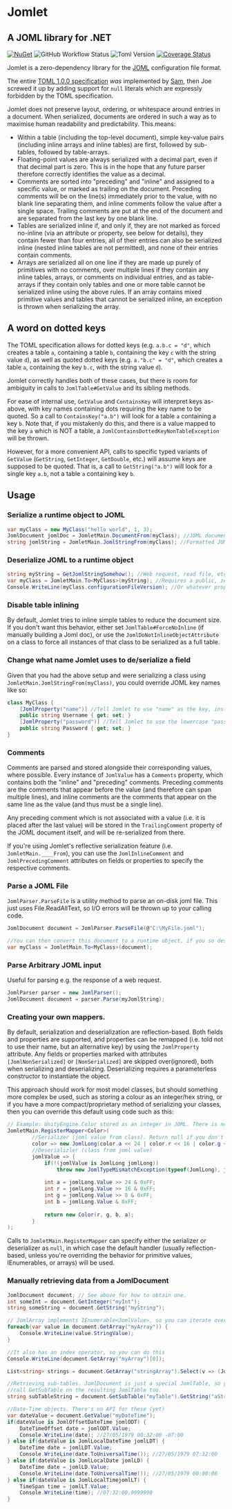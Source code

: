 # Jomlet
## A JOML library for .NET

[![NuGet](https://img.shields.io/nuget/v/Lordfirespeed.Jomlet)](https://www.nuget.org/packages/Lordfirespeed.Jomlet/)
![GitHub Workflow Status](https://img.shields.io/github/actions/workflow/status/Lordfirespeed/Jomlet/dotnet.yml)
![Toml Version](https://img.shields.io/badge/TOML%20Version-1.0.0-blue)
[![Coverage Status](https://coveralls.io/repos/github/Lordfirespeed/Jomlet/badge.svg?branch=main)](https://coveralls.io/github/Lordfirespeed/Jomlet?branch=main)

Jomlet is a zero-dependency library for the [JOML](https://lordfirespeed.dev/joml) configuration file format.

The entire [TOML 1.0.0 specification](https://toml.io/en/v1.0.0) *was* implemented by [Sam](https://github.com/SamboyCoding/Tomlet), then Joe
screwed it up by adding support for `null` literals which are expressly forbidden by the TOML specification.

Jomlet does not preserve layout, ordering, or whitespace around entries in a document. When serialized, documents are ordered in such a way as to maximise human readability
and predictability. This means:
- Within a table (including the top-level document), simple key-value pairs (including inline arrays and inline tables) are first, followed by sub-tables,
  followed by table-arrays.
- Floating-point values are always serialized with a decimal part, even if that decimal part is zero. This is in the hope that any future parser therefore
  correctly identifies the value as a decimal.
- Comments are sorted into "preceding" and "inline" and assigned to a specific value, or marked as trailing on the document. Preceding comments will be on the line(s)
  immediately prior to the value, with no blank line separating them, and inline comments follow the value after a single space. Trailing comments are put at the end of the
  document and are separated from the last key by one blank line.
- Tables are serialized inline if, and only if, they are not marked as forced no-inline (via an attribute or property, see below for details), they contain fewer than four
  entries, all of their entries can also be serialized inline (nested inline tables are not permitted), and none of their entries contain comments.
- Arrays are serialized all on one line if they are made up purely of primitives with no comments, over multiple lines if they contain any inline tables, arrays, or comments
  on individual entries, and as table-arrays if they contain only tables and one or more table cannot be serialized inline using the above rules. If an array contains mixed
  primitive values and tables that cannot be serialized inline, an exception is thrown when serializing the array.

## A word on dotted keys

The TOML specification allows for dotted keys (e.g. `a.b.c = "d"`, which creates a table `a`, containing a table `b`, containing the key `c` with the string value `d`),
as well as quoted dotted keys (e.g. `a."b.c" = "d"`, which creates a table `a`, containing the key `b.c`, with the string value `d`).

Jomlet correctly handles both of these cases, but there is room for ambiguity in calls to `JomlTable#GetValue` and its sibling methods.

For ease of internal use, `GetValue` and `ContainsKey` will interpret keys as-above, with key names containing dots requiring the key name to be quoted. So a call to `ContainsKey("a.b")` will look for a table `a` containing a key `b`.
Note that, if you mistakenly do this, and there is a value mapped to the key `a` which is NOT a table, a `JomlContainsDottedKeyNonTableException` will be thrown.

However, for a more convenient API, calls to specific typed variants of `GetValue` (`GetString`, `GetInteger`, `GetDouble`, etc.) will assume keys are supposed to be quoted. That is, a call to
`GetString("a.b")` will look for a single key `a.b`, not a table `a` containing key `b`.

## Usage

### Serialize a runtime object to JOML

```c#
var myClass = new MyClass("hello world", 1, 3);
JomlDocument jomlDoc = JomletMain.DocumentFrom(myClass); //JOML document representation. Can be serialized using the SerializedValue property.
string jomlString = JomletMain.JomlStringFrom(myClass); //Formatted JOML string. Equivalent to TomletMain.DocumentFrom(myClass).SerializedValue
```

### Deserialize JOML to a runtime object

```c#
string myString = GetJomlStringSomehow(); //Web request, read file, etc.
var myClass = JomletMain.To<MyClass>(myString); //Requires a public, zero-argument constructor on MyClass.
Console.WriteLine(myClass.configurationFileVersion); //Or whatever properties you define.
```

### Disable table inlining

By default, Jomlet tries to inline simple tables to reduce the document size. If you don't want this behavior,
either set `JomlTable#ForceNoInline` (if manually building a Joml doc), or use the
`JomlDoNotInlineObjectAttribute` on a class to force all instances of that class to be serialized as a full table.

### Change what name Jomlet uses to de/serialize a field

Given that you had the above setup and were serializing a class using `JomletMain.JomlStringFrom(myClass)`, you could override JOML key names like so:

```c#
class MyClass {
    [JomlProperty("name")] //Tell Jomlet to use "name" as the key, instead of "Username", when serializing and deserializing this type.
    public string Username { get; set; }
    [JomlProperty("password")] //Tell Jomlet to use the lowercase "password" rather than "Password"
    public string Password { get; set; }
}
```

### Comments

Comments are parsed and stored alongside their corresponding values, where possible. Every instance of `JomlValue`
has a `Comments` property, which contains both the "inline" and "preceding" comments. Preceding comments are
the comments that appear before the value (and therefore can span multiple lines), and inline comments are
the comments that appear on the same line as the value (and thus must be a single line).

Any preceding comment which is not associated with a value (i.e. it is placed after the last value) will be
stored in the `TrailingComment` property of the JOML document itself, and will be re-serialized from there.

If you're using Jomlet's reflective serialization feature (i.e. `JomletMain.____From`), you can use the `JomlInlineComment` and `JomlPrecedingComment`
attributes on fields or properties to specify the respective comments.

### Parse a JOML File

`JomlParser.ParseFile` is a utility method to parse an on-disk joml file. This just uses File.ReadAllText, so I/O errors will be thrown up to your calling code.

```c#
JomlDocument document = JomlParser.ParseFile(@"C:\MyFile.joml");

//You can then convert this document to a runtime object, if you so desire.
var myClass = JomletMain.To<MyClass>(document);
```

### Parse Arbitrary JOML input
Useful for parsing e.g. the response of a web request.
```c#
JomlParser parser = new JomlParser();
JomlDocument document = parser.Parse(myJomlString);
```

### Creating your own mappers.

By default, serialization and deserialization are reflection-based. Both fields and properties are supported, and properties can be remapped (i.e. told not to
use their name, but an alternative key) by using the `JomlProperty` attribute. Any fields or properties marked with attributes `[JomlNonSerialized]` or `[NonSerialized]` are skipped over(ignored),
both when serializing and deserializing. Deserializing requires a parameterless constructor to instantiate the object.

This approach should work for most model classes, but should something more complex be used, such as storing a colour as an integer/hex string, or if you have a more compact/proprietary
method of serializing your classes, then you can override this default using code such as this:

```c#
// Example: UnityEngine.Color stored as an integer in JOML. There is no differentiation between 32-bit and 64-bit integers, so we use JomlLong.
JomletMain.RegisterMapper<Color>(
        //Serializer (joml value from class). Return null if you don't want to serialize this value.
        color => new JomlLong(color.a << 24 | color.r << 16 | color.g << 8 | color.b),
        //Deserializler (class from joml value)
        jomlValue => {
            if(!(jomlValue is JomlLong jomlLong)) 
                throw new JomlTypeMismatchException(typeof(JomlLong), jomlValue.GetType(), typeof(Color))); //Expected type, actual type, context (type being deserialized)
            
            int a = jomlLong.Value >> 24 & 0xFF;
            int r = jomlLong.Value >> 16 & 0xFF;
            int g = jomlLong.Value >> 8 & 0xFF;
            int b = jomlLong.Value & 0xFF;
            
            return new Color(r, g, b, a); 
        }
);
```

Calls to `JomletMain.RegisterMapper` can specify either the serializer or deserializer as `null`, in which case the default handler (usually reflection-based, unless
you're overriding the behavior for primitive values, IEnumerables, or arrays) will be used.

### Manually retrieving data from a JomlDocument

```c#
JomlDocument document; // See above for how to obtain one.
int someInt = document.GetInteger("myInt");
string someString = document.GetString("myString");

// JomlArray implements IEnumerable<JomlValue>, so you can iterate over it or use LINQ.
foreach(var value in document.GetArray("myArray")) {
    Console.WriteLine(value.StringValue);
}

//It also has an index operator, so you can do this
Console.WriteLine(document.GetArray("myArray")[0]);

List<string> strings = document.GetArray("stringArray").Select(v => (JomlString) v).ToList();

//Retrieving sub-tables. JomlDocument is just a special JomlTable, so you can 
//call GetSubTable on the resulting JomlTable too.
string subTableString = document.GetSubTable("myTable").GetString("aString");

//Date-Time objects. There's no API for these (yet)
var dateValue = document.GetValue("myDateTime");
if(dateValue is JomlOffsetDateTime jomlODT) {
    DateTimeOffset date = jomlODT.Value;
    Console.WriteLine(date); //27/05/1979 00:32:00 -07:00
} else if(dateValue is JomlLocalDateTime jomlLDT) {
    DateTime date = jomlLDT.Value;
    Console.WriteLine(date.ToUniversalTime()); //27/05/1979 07:32:00
} else if(dateValue is JomlLocalDate jomlLD) {
    DateTime date = jomlLD.Value;
    Console.WriteLine(date.ToUniversalTime()); //27/05/1979 00:00:00
} else if(dateValue is JomlLocalTimejomlLT) {
    TimeSpan time = jomlLT.Value;
    Console.WriteLine(time); //07:32:00.9999990
} 
```